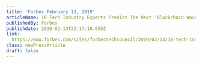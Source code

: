 ```yaml
---
title: 'Forbes February 13, 2019'
articleName: 10 Tech Industry Experts Predict The Next 'Blockchain Wave'
publishedBy: Forbes
publishdate: 2019-02-13T22:17:18.655Z
link: 
  https://www.forbes.com/sites/forbestechcouncil/2019/02/13/10-tech-industry-experts-predict-the-next-blockchain-wave/#a18ef1877868
class: newPressArticle
draft: false
---
```


